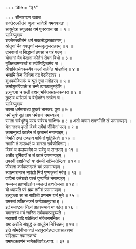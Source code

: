 +++
title = "३१"

+++
श्रीनारायण उवाच  
शक्तेरुत्कीर्तनं श्रुत्वा सावित्री यमवक्त्रतः ।  
साश्रुनेत्रा सपुलका यमं पुनरुवाच सा ॥ १ ॥  
सावित्र्युवाच  
शक्तेरुत्कीर्तनं धर्म सकलोद्धारकारणम् ।  
श्रोतॄणां चैव वक्तॄणां जन्ममृत्युजराहरम् ॥ २ ॥  
दानवानां च सिद्धानां तपसां च परं पदम् ।  
योगानां चैव वेदानां कीर्तनं सेवनं विभो ॥ ३ ॥  
मुक्तित्वममरत्वं च सर्वसिद्धित्वमेव च ।  
श्रीशक्तिसेवकस्यैव कलां नार्हन्ति षोडशीम् ॥ ४ ॥  
भजामि केन विधिना वद वेदविदांवर ।  
शुभकर्मविपाकं च श्रुतं नॄणां मनोहरम् ॥ ५ ॥  
कर्माशुभविपाकं च तन्मे व्याख्यातुमर्हसि ।  
इत्युक्त्वा च सती ब्रह्मन् भक्तिनम्रात्मकन्धरा ॥ ६ ॥  
तुष्टाव धर्मराजं च वेदोक्तेन स्तवेन च ।  
सावित्र्युवाच  
तपसा धर्ममाराध्य पुष्करे भास्करः पुरा ॥ ७ ॥  
धर्मं सूर्यः सुतं प्राप धर्मराजं नमाम्यहम् ।  
समता सर्वभूतेषु यस्य सर्वस्य साक्षिणः ॥ ८ ॥
अतो यन्नाम शमनमिति तं प्रणमाम्यहम् ।  
येनान्तश्च कृतो विश्वे सर्वेषां जीविनां परम् ॥ ९ ॥  
कामानुरूपं कालेन तं कृतान्तं नमाम्यहम् ।  
बिभर्ति दण्डं दण्डाय पापिनां शुद्धिहेतवे ॥ १० ॥  
नमामि तं दण्डधरं यः शास्ता सर्वजीविनाम् ।  
विश्वं च कलयत्येव यः सर्वेषु च सन्ततम् ॥ ११ ॥  
अतीव दुर्निवार्यं च तं कालं प्रणमाम्यहम् ।  
तपस्वी ब्रह्मनिष्ठो यः संयमी सञ्जितेन्द्रियः ॥ १२ ॥  
जीवानां कर्मफलदस्तं यमं प्रणमाम्यहम् ।  
स्वात्मारामश्च सर्वज्ञो मित्रं पुण्यकृतां भवेत् ॥ १३ ॥  
पापिनां क्लेशदो यस्तं पुण्यमित्रं नमाम्यहम् ।  
यज्जन्म ब्रह्मणोंऽशेन ज्वलन्तं ब्रह्मतेजसा ॥ १४ ॥  
यो ध्यायति परं ब्रह्म तमीशं प्रणमाम्यहम् ।  
इत्युक्त्वा सा च सावित्री प्रणनाम यमं मुने ॥ १५ ॥  
यमस्तां शक्तिभजनं कर्मपाकमुवाच ह ।  
इदं यमाष्टकं नित्यं प्रातरुत्थाय यः पठेत् ॥ १६ ॥  
यमात्तस्य भयं नास्ति सर्वपापात्प्रमुच्यते ।  
महापापी यदि पठेन्नित्यं भक्तिसमन्वितः ।  
यमः करोति संशुद्धं कायव्यूहेन निश्चितम् ॥ १७ ॥  
इति श्रीमद्देवीभागवते महापुराणेऽष्टादशसाहस्र्यां  
संहितायां नवमस्कन्धे  
यमाष्टकवर्णनं नामेकत्रिशोऽध्यायः ॥ ३१ ॥
